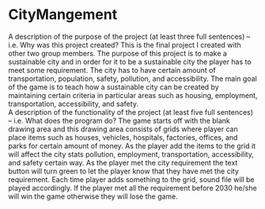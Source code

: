 # CityMangement
A description of the purpose of the project (at least three full sentences) – i.e. Why was this project created? 
	This is the final project I created with other two group members. The purpose of this project is to make a sustainable city
  and in order for it to be a sustainable city the player has to meet some requirement. 
  The city has to have certain amount of transportation, population, safety, pollution, and accessibility.
  The main goal of the game is to teach how a sustainable city can be created by maintaining certain criteria in particular areas such as 
  housing, employment, transportation, accessibility, and safety.  
A description of the functionality of the project (at least five full sentences) – i.e. What does the program do? 
	The game starts off with the blank drawing area and this drawing area consists of grids where player can place items such as 
  houses, vehicles, hospitals, factories, offices, and parks for certain amount of money. 
  As the player add the items to the grid it will affect the city stats pollution, employment, transportation, accessibility, and safety certain way. 
  As the player met the city requirement the text button will turn green to let the player know that they have met the city requirement. 
  Each time player adds something to the grid, sound file will be played accordingly. 
  If the player met all the requirement before 2030 he/she will win the game otherwise they will lose the game. 
